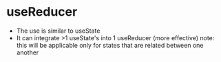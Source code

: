 # useReducer
- The use is similar to useState
- It can integrate >1 useState's into 1 useReducer (more effective)
note: this will be applicable only for states that are related between one another